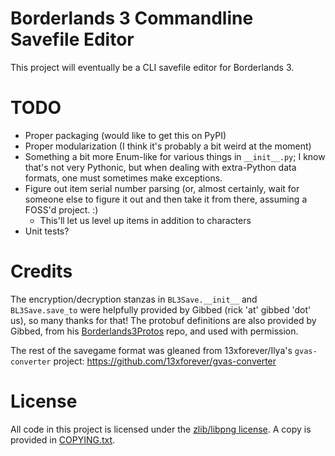 Borderlands 3 Commandline Savefile Editor
=========================================

This project will eventually be a CLI savefile editor for Borderlands 3.

TODO
====

- Proper packaging (would like to get this on PyPI)
- Proper modularization (I think it's probably a bit weird at the moment)
- Something a bit more Enum-like for various things in `__init__.py`; I
  know that's not very Pythonic, but when dealing with extra-Python data
  formats, one must sometimes make exceptions.
- Figure out item serial number parsing (or, almost certainly, wait for
  someone else to figure it out and then take it from there, assuming
  a FOSS'd project. :)
  - This'll let us level up items in addition to characters
- Unit tests?

Credits
=======

The encryption/decryption stanzas in `BL3Save.__init__` and `BL3Save.save_to`
were helpfully provided by Gibbed (rick 'at' gibbed 'dot' us), so many
thanks for that!  The protobuf definitions are also provided by Gibbed, from
his [Borderlands3Protos](https://github.com/gibbed/Borderlands3Protos) repo,
and used with permission.

The rest of the savegame format was gleaned from 13xforever/Ilya's
`gvas-converter` project: https://github.com/13xforever/gvas-converter

License
=======

All code in this project is licensed under the
[zlib/libpng license](https://opensource.org/licenses/Zlib).  A copy is
provided in [COPYING.txt](COPYING.txt).

